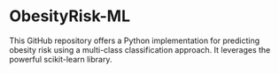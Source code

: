 # ObesityRisk-ML
This GitHub repository offers a Python implementation for predicting obesity risk using a multi-class classification approach. It leverages the powerful scikit-learn library.
